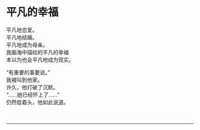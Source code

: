 # 平凡的幸福

平凡地恋爱。
\
平凡地结婚。
\
平凡地成为母亲。
\
我脑海中描绘的平凡的幸福
\
本以为也会平凡地成为现实。

“有重要的事要说。”
\
我被叫到他家。
\
许久，他打破了沉默。
\
“……她已经怀上了……”
\
仍然低着头，他如此说道。
<br>
<br>
<br>

---
